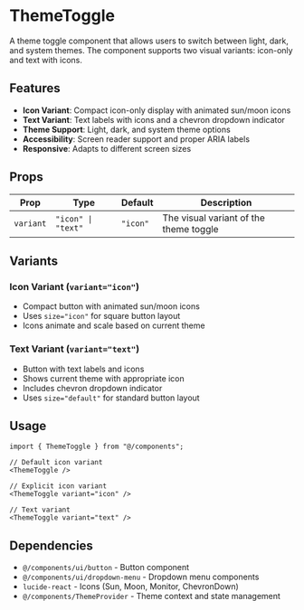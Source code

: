 # ThemeToggle

A theme toggle component that allows users to switch between light, dark, and system themes. The component supports two visual variants: icon-only and text with icons.

## Features

- **Icon Variant**: Compact icon-only display with animated sun/moon icons
- **Text Variant**: Text labels with icons and a chevron dropdown indicator
- **Theme Support**: Light, dark, and system theme options
- **Accessibility**: Screen reader support and proper ARIA labels
- **Responsive**: Adapts to different screen sizes

## Props

| Prop      | Type               | Default  | Description                            |
| --------- | ------------------ | -------- | -------------------------------------- |
| `variant` | `"icon" \| "text"` | `"icon"` | The visual variant of the theme toggle |

## Variants

### Icon Variant (`variant="icon"`)

- Compact button with animated sun/moon icons
- Uses `size="icon"` for square button layout
- Icons animate and scale based on current theme

### Text Variant (`variant="text"`)

- Button with text labels and icons
- Shows current theme with appropriate icon
- Includes chevron dropdown indicator
- Uses `size="default"` for standard button layout

## Usage

```tsx
import { ThemeToggle } from "@/components";

// Default icon variant
<ThemeToggle />

// Explicit icon variant
<ThemeToggle variant="icon" />

// Text variant
<ThemeToggle variant="text" />
```

## Dependencies

- `@/components/ui/button` - Button component
- `@/components/ui/dropdown-menu` - Dropdown menu components
- `lucide-react` - Icons (Sun, Moon, Monitor, ChevronDown)
- `@/components/ThemeProvider` - Theme context and state management
